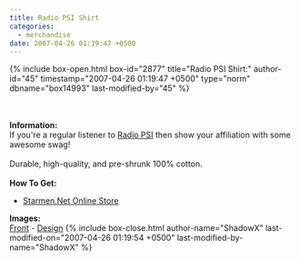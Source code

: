 ```yaml
---
title: Radio PSI Shirt
categories:
  - merchandise
date: 2007-04-26 01:19:47 +0500
---
```

{% include box-open.html box-id="2877" title="Radio PSI Shirt:" author-id="45" timestamp="2007-04-26 01:19:47 +0500" type="norm" dbname="box14993" last-modified-by="45" %}
	<center>
	<imgalphapng src="/merchandise/images/smn_radiopsi_title.png" width="350" height="350" border="0" alt="Radio PSI Shirt" />
	</center>
	<br /><br />
	<b>Information:</b>
	<br />
	If you're a regular listener to <a href="http://starmen.net/radio/">Radio PSI</a> then 
	show your affiliation with some awesome swag!
	<br /><br />
	Durable, high-quality, and pre-shrunk 100% cotton.
	<br /><br />
	<b>How To Get:</b>
	<br />
	<ul>
	<li><a href="http://www.cafepress.com/starmen.10836819">Starmen.Net Online Store</a></li>
	</ul>
	<b>Images:</b>
	<br />
	<a href="/merchandise/images/smn_radiopsi_front.jpg">Front</a> - <a href="/merchandise/images/smn_radiopsi_design.jpg">Design</a>
{% include box-close.html author-name="ShadowX" last-modified-on="2007-04-26 01:19:54 +0500" last-modified-by-name="ShadowX" %}
